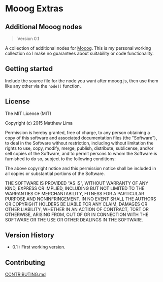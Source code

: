 # Mooog Extras

## Additional Mooog nodes

> Version 0.1

A collection of additional nodes for [Mooog](https://github.com/mattlima/mooog). This
is my personal working collection so I make no guarantees about suitability or code 
functionality.


## Getting started

Include the source file for the node you want after mooog.js, then use them like any other
via the `node()` function.


## License

The MIT License (MIT)

Copyright (c) 2015 Matthew Lima

Permission is hereby granted, free of charge, to any person obtaining a copy
of this software and associated documentation files (the "Software"), to deal
in the Software without restriction, including without limitation the rights
to use, copy, modify, merge, publish, distribute, sublicense, and/or sell
copies of the Software, and to permit persons to whom the Software is
furnished to do so, subject to the following conditions:

The above copyright notice and this permission notice shall be included in
all copies or substantial portions of the Software.

THE SOFTWARE IS PROVIDED "AS IS", WITHOUT WARRANTY OF ANY KIND, EXPRESS OR
IMPLIED, INCLUDING BUT NOT LIMITED TO THE WARRANTIES OF MERCHANTABILITY,
FITNESS FOR A PARTICULAR PURPOSE AND NONINFRINGEMENT. IN NO EVENT SHALL THE
AUTHORS OR COPYRIGHT HOLDERS BE LIABLE FOR ANY CLAIM, DAMAGES OR OTHER
LIABILITY, WHETHER IN AN ACTION OF CONTRACT, TORT OR OTHERWISE, ARISING FROM,
OUT OF OR IN CONNECTION WITH THE SOFTWARE OR THE USE OR OTHER DEALINGS IN
THE SOFTWARE.



## Version History

- 0.1 : First working version.



## Contributing

[CONTRIBUTING.md](https://github.com/mattlima/mooog/blob/master/CONTRIBUTING.md)








